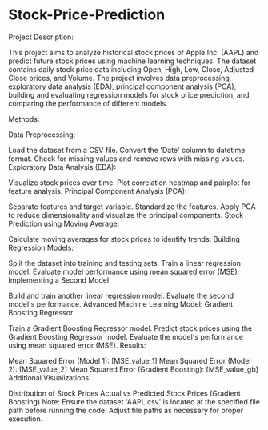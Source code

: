 # Stock-Price-Prediction
Project Description:

This project aims to analyze historical stock prices of Apple Inc. (AAPL) and predict future stock prices using machine learning techniques. The dataset contains daily stock price data including Open, High, Low, Close, Adjusted Close prices, and Volume. The project involves data preprocessing, exploratory data analysis (EDA), principal component analysis (PCA), building and evaluating regression models for stock price prediction, and comparing the performance of different models.

Methods:

Data Preprocessing:

Load the dataset from a CSV file.
Convert the 'Date' column to datetime format.
Check for missing values and remove rows with missing values.
Exploratory Data Analysis (EDA):

Visualize stock prices over time.
Plot correlation heatmap and pairplot for feature analysis.
Principal Component Analysis (PCA):

Separate features and target variable.
Standardize the features.
Apply PCA to reduce dimensionality and visualize the principal components.
Stock Prediction using Moving Average:

Calculate moving averages for stock prices to identify trends.
Building Regression Models:

Split the dataset into training and testing sets.
Train a linear regression model.
Evaluate model performance using mean squared error (MSE).
Implementing a Second Model:

Build and train another linear regression model.
Evaluate the second model's performance.
Advanced Machine Learning Model: Gradient Boosting Regressor

Train a Gradient Boosting Regressor model.
Predict stock prices using the Gradient Boosting Regressor model.
Evaluate the model's performance using mean squared error (MSE).
Results:

Mean Squared Error (Model 1): [MSE_value_1]
Mean Squared Error (Model 2): [MSE_value_2]
Mean Squared Error (Gradient Boosting): [MSE_value_gb]
Additional Visualizations:

Distribution of Stock Prices
Actual vs Predicted Stock Prices (Gradient Boosting)
Note:
Ensure the dataset 'AAPL.csv' is located at the specified file path before running the code. Adjust file paths as necessary for proper execution.
